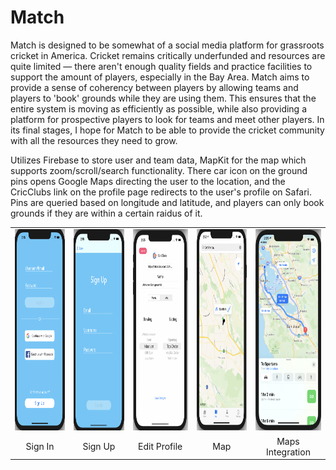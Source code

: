 # Match

Match is designed to be somewhat of a social media platform for grassroots cricket in America. Cricket remains critically underfunded and resources are quite limited — there aren't enough quality fields and practice facilities to support the amount of players, especially in the Bay Area. Match aims to provide a sense of coherency between players by allowing teams and players to 'book' grounds while they are using them. This ensures that the entire system is moving as efficiently as possible, while also providing a platform for prospective players to look for teams and meet other players. In its final stages, I hope for Match to be able to provide the cricket community with all the resources they need to grow. 

Utilizes Firebase to store user and team data, MapKit for the map which supports zoom/scroll/search functionality. There car icon on the ground pins opens Google Maps directing the user to the location, and the CricClubs link on the profile page redirects to the user's profile on Safari. Pins are queried based on longitude and latitude, and players can only book grounds if they are within a certain raidus of it. 

| | | | | |
|:-------------------------:|:-------------------------:|:-------------------------:|:-------------------------:|:-------------------------:|
| <img width="155" height = "322.668810289" alt="SignIn Page" src="images/signIn.png">| <img width="155" height = "322.668810289" alt="SignUp Page" src="images/signUp.png">| <img width="155" height = "322.668810289" alt="Edit Profile Page" src="images/editProfile.png">| <img width="155" height = "322.668810289" alt="Map Page" src="images/pin.png">| <img width="155" height = "322.668810289" alt="Route Page" src="images/route.png">|
|Sign In|Sign Up|Edit Profile|Map|Maps Integration|
